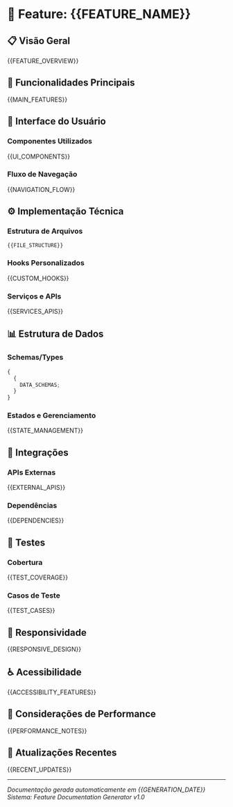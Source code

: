 # 🎯 Feature: {{FEATURE_NAME}}

## 📋 Visão Geral

{{FEATURE_OVERVIEW}}

## 🚀 Funcionalidades Principais

{{MAIN_FEATURES}}

## 🎨 Interface do Usuário

### Componentes Utilizados

{{UI_COMPONENTS}}

### Fluxo de Navegação

{{NAVIGATION_FLOW}}

## ⚙️ Implementação Técnica

### Estrutura de Arquivos

```
{{FILE_STRUCTURE}}
```

### Hooks Personalizados

{{CUSTOM_HOOKS}}

### Serviços e APIs

{{SERVICES_APIS}}

## 📊 Estrutura de Dados

### Schemas/Types

```typescript
{
  {
    DATA_SCHEMAS;
  }
}
```

### Estados e Gerenciamento

{{STATE_MANAGEMENT}}

## 🔌 Integrações

### APIs Externas

{{EXTERNAL_APIS}}

### Dependências

{{DEPENDENCIES}}

## 🧪 Testes

### Cobertura

{{TEST_COVERAGE}}

### Casos de Teste

{{TEST_CASES}}

## 📱 Responsividade

{{RESPONSIVE_DESIGN}}

## ♿ Acessibilidade

{{ACCESSIBILITY_FEATURES}}

## 🚀 Considerações de Performance

{{PERFORMANCE_NOTES}}

## 🔄 Atualizações Recentes

{{RECENT_UPDATES}}

---

_Documentação gerada automaticamente em {{GENERATION_DATE}}_
_Sistema: Feature Documentation Generator v1.0_
